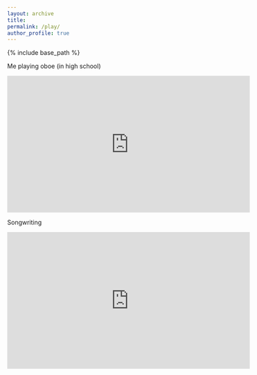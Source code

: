 ```yaml
---
layout: archive
title:
permalink: /play/
author_profile: true
---
```


{% include base_path %}

Me playing oboe (in high school)
<iframe width="560" height="315" src="https://www.youtube.com/embed/o2XMmue8JhU" title="YouTube video player" frameborder="0" allow="accelerometer; autoplay; clipboard-write; encrypted-media; gyroscope; picture-in-picture; web-share" allowfullscreen></iframe>

Songwriting
<iframe width="560" height="315" src="https://www.youtube.com/embed/2lhCU1gf4Eo" title="YouTube video player" frameborder="0" allow="accelerometer; autoplay; clipboard-write; encrypted-media; gyroscope; picture-in-picture; web-share" allowfullscreen></iframe>
